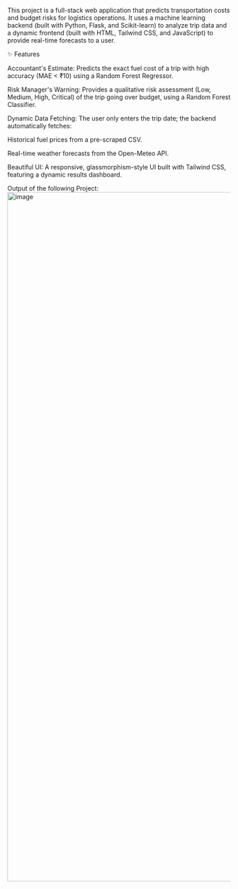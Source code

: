 This project is a full-stack web application that predicts transportation costs and budget risks for logistics operations. It uses a machine learning backend (built with Python, Flask, and Scikit-learn) to analyze trip data and a dynamic frontend (built with HTML, Tailwind CSS, and JavaScript) to provide real-time forecasts to a user.

✨ Features

Accountant's Estimate: Predicts the exact fuel cost of a trip with high accuracy (MAE < ₹10) using a Random Forest Regressor.

Risk Manager's Warning: Provides a qualitative risk assessment (Low, Medium, High, Critical) of the trip going over budget, using a Random Forest Classifier.

Dynamic Data Fetching: The user only enters the trip date; the backend automatically fetches:

Historical fuel prices from a pre-scraped CSV.

Real-time weather forecasts from the Open-Meteo API.

Beautiful UI: A responsive, glassmorphism-style UI built with Tailwind CSS, featuring a dynamic results dashboard.

Output of the following Project: 
<img width="2880" height="1556" alt="image" src="https://github.com/user-attachments/assets/64e7e5b9-222c-4f77-86bc-1b8974ce4a9d" />

